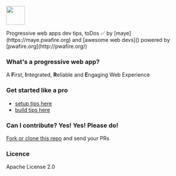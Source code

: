 
<p><img src="https://github.com/mayeedwin/pwadev-tips/blob/master/.github/images/pwadev.png?raw=true" height="50"/></p>
Progressive web apps dev tips, toDos ✅ by [maye](https://maye.pwafire.org) and [awesome web devs]() powered by [pwafire.org](http://pwafire.org/)

### What's a progressive web app?

A **F**irst, **I**ntegrated, **R**eliable and **E**ngaging Web Experience

### Get started like a pro

   - [setup tips here](https://github.com/mayeedwin/pwadev-tips/tree/master/setup)
   - [build tips here](https://github.com/mayeedwin/pwadev-tips/tree/master/build)
   
### Can I contribute? Yes! Yes! Please do!

[Fork or clone this repo](https://github.com/mayeedwin/pwadev-tips/fork) and send your PRs

### Licence

Apache License 2.0
